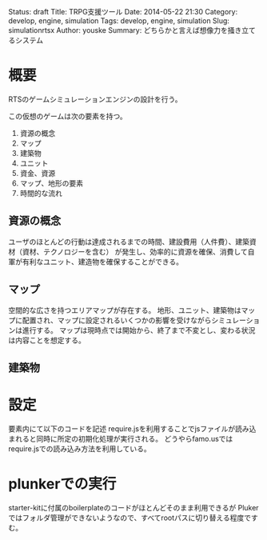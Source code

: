 Status: draft
Title: TRPG支援ツール
Date: 2014-05-22 21:30
Category: develop, engine, simulation
Tags: develop, engine, simulation
Slug: simulationrtsx
Author: youske
Summary: どちらかと言えば想像力を掻き立てるシステム

# 概要
RTSのゲームシミュレーションエンジンの設計を行う。

この仮想のゲームは次の要素を持つ。

1. 資源の概念
3. マップ
2. 建築物
3. ユニット
4. 資金、資源
5. マップ、地形の要素
6. 時間的な流れ



## 資源の概念
ユーザのほとんどの行動は達成されるまでの時間、建設費用（人件費）、建築資材（資材、テクノロジーを含む）
が発生し、効率的に資源を確保、消費して自軍が有利なユニット、建造物を確保することができる。

## マップ
空間的な広さを持つエリアマップが存在する。
地形、ユニット、建築物はマップに配置され、マップに設定されるいくつかの影響を受けながらシミュレーションは進行する。
マップは現時点では開始から、終了まで不変とし、変わる状況は内容ことを想定する。




## 建築物



# 設定
<head>要素内にて以下のコードを記述
require.jsを利用することでjsファイルが読み込まれると同時に所定の初期化処理が実行される。
どうやらfamo.usではrequire.jsでの読み込み方法を利用している。


# plunkerでの実行
starter-kitに付属のboilerplateのコードがほとんどそのまま利用できるが
Plukerではフォルダ管理ができないようなので、すべてrootパスに切り替える程度ですむ。
